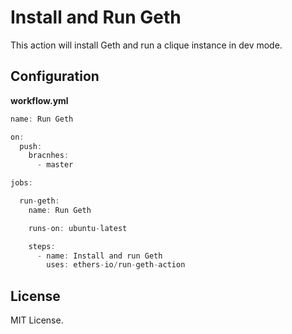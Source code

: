 Install and Run Geth
====================

This action will install Geth and run a clique instance
in dev mode.

Configuration
-------------

**workflow.yml**

```javascript
name: Run Geth

on:
  push:
    bracnhes:
      - master

jobs:

  run-geth:
    name: Run Geth

    runs-on: ubuntu-latest

    steps:
      - name: Install and run Geth
        uses: ethers-io/run-geth-action
```
        
License
-------

MIT License.
